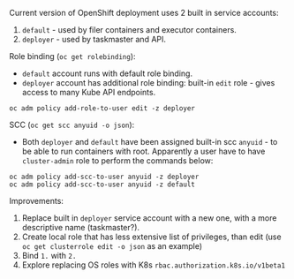 Current version of OpenShift deployment uses 2 built in service accounts:

1.  `default` - used by filer containers and executor containers.
2.  `deployer` - used by taskmaster and API.

Role binding (`oc get rolebinding`):

*   `default` account runs with default role binding.
*   `deployer` account has additional role binding: built-in `edit` role - gives access to many Kube API endpoints.
```
oc adm policy add-role-to-user edit -z deployer
```

SCC (`oc get scc anyuid -o json`):

*   Both `deployer` and `default` have been assigned built-in scc `anyuid` - to be able to run containers with root. Apparently a user have to have `cluster-admin` role to perform the commands below:
```
oc adm policy add-scc-to-user anyuid -z deployer
oc adm policy add-scc-to-user anyuid -z default
```

Improvements:

1.  Replace built in `deployer` service account with a new one, with a more descriptive name (taskmaster?).
2.  Create local role that has less extensive list of privileges, than edit (use `oc get clusterrole edit -o json` as an example)
3.  Bind `1.` with `2.`
4.  Explore replacing OS roles with K8s  `rbac.authorization.k8s.io/v1beta1` 
